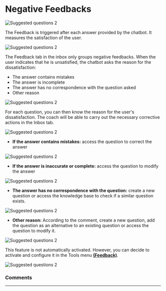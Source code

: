 # Negative Feedbacks

<div class="image_center">
  <img :src="$withBase('/assets/img/en/inbox/negfeed1.png')" alt="Suggested questions 2">
</div>



The Feedback is triggered after each answer provided by the chatbot. It measures
the satisfaction of the user.

<div class="image_center">
  <img :src="$withBase('/assets/img/en/inbox/negfeed2.png')" alt="Suggested questions 2">
</div>



The Feedback tab in the inbox only groups negative feedbacks. When the user
indicates that he is unsatisfied, the chatbot asks the reason for the dissatisfaction:

-   The answer contains mistakes
-   The answer is incomplete
-   The answer has no correspondence with the question asked
-   Other reason

<div class="image_center">
  <img :src="$withBase('/assets/img/en/inbox/negfeed3.png')" alt="Suggested questions 2">
</div>



For each question, you can then know the reason for the user's dissatisfaction.
The coach will be able to carry out the necessary corrective actions in the
Inbox tab. 

<div class="image_center">
  <img :src="$withBase('/assets/img/en/inbox/negfeed4.png')" alt="Suggested questions 2">
</div>



-   **If the answer contains mistakes:** access the question to correct the
    answer

<div class="image_center">
  <img :src="$withBase('/assets/img/en/inbox/negfeed5.png')" alt="Suggested questions 2">
</div>



-   **If the answer is inaccurate or complete:** access the question to modify
    the answer

<div class="image_center">
  <img :src="$withBase('/assets/img/en/inbox/negfeed6.png')" alt="Suggested questions 2">
</div>



-   **The answer has no correspondence with the question:** create a new
    question or access the knowledge base to check if a similar question exists.

<div class="image_center">
  <img :src="$withBase('/assets/img/en/inbox/negfeed7.png')" alt="Suggested questions 2">
</div>


-   **Other reason:** According to the comment, create a new question, add the
    question as an alternative to an existing question or access the question to
    modify it.

<div class="image_center">
  <img :src="$withBase('/assets/img/en/inbox/negfeed8.png')" alt="Suggested questions 2">
</div>



This feature is not automatically activated. However, you can decide to activate and configure it in the Tools menu [**(Feedback)**](/en/chatbot/tools/feedback.html).

<div class="image_center">
  <img :src="$withBase('/assets/img/en/inbox/negfeed9.png')" alt="Suggested questions 2">
</div>


### Comments
---
<Commentaire />

